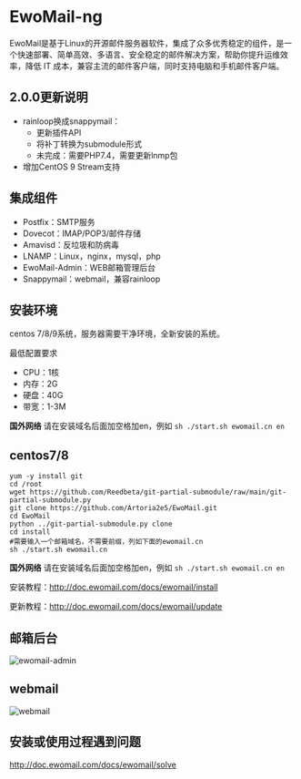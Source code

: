# EwoMail-ng

EwoMail是基于Linux的开源邮件服务器软件，集成了众多优秀稳定的组件，是一个快速部署、简单高效、多语言、安全稳定的邮件解决方案，帮助你提升运维效率，降低 IT 成本，兼容主流的邮件客户端，同时支持电脑和手机邮件客户端。

## 2.0.0更新说明

* rainloop换成snappymail：
  * 更新插件API
  * 将补丁转换为submodule形式
  * 未完成：需要PHP7.4，需要更新lnmp包
* 增加CentOS 9 Stream支持

## 集成组件


* Postfix：SMTP服务
* Dovecot：IMAP/POP3/邮件存储
* Amavisd：反垃圾和防病毒
* LNAMP：Linux，nginx，mysql，php
* EwoMail-Admin：WEB邮箱管理后台
* Snappymail：webmail，兼容rainloop

## 安装环境

centos 7/8/9系统，服务器需要干净环境，全新安装的系统。

最低配置要求

* CPU：1核
* 内存：2G
* 硬盘：40G
* 带宽：1-3M


**国外网络** 请在安装域名后面加空格加en，例如 `sh ./start.sh ewomail.cn en`

## centos7/8

```
yum -y install git
cd /root
wget https://github.com/Reedbeta/git-partial-submodule/raw/main/git-partial-submodule.py
git clone https://github.com/Artoria2e5/EwoMail.git
cd EwoMail
python ../git-partial-submodule.py clone
cd install
#需要输入一个邮箱域名，不需要前缀，列如下面的ewomail.cn
sh ./start.sh ewomail.cn
```

**国外网络** 请在安装域名后面加空格加en，例如 `sh ./start.sh ewomail.cn en`
 
安装教程：http://doc.ewomail.com/docs/ewomail/install

更新教程：http://doc.ewomail.com/docs/ewomail/update

## 邮箱后台

![ewomail-admin](https://box.kancloud.cn/c362878ba731559b09eae36b7236bde5_1366x609.png "ewomail-admin")

## webmail

![webmail](https://box.kancloud.cn/3de1da2809f14048fb4cb3b32d0408d1_1183x476.png "webmail")


## 安装或使用过程遇到问题

http://doc.ewomail.com/docs/ewomail/solve
